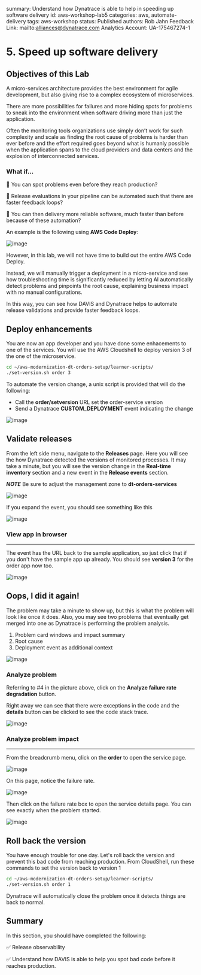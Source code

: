 summary: Understand how Dynatrace is able to help in speeding up software delivery
id: aws-workshop-lab5
categories: aws, automate-delivery
tags: aws-workshop
status: Published 
authors: Rob Jahn
Feedback Link: mailto:alliances@dynatrace.com
Analytics Account: UA-175467274-1

# 5. Speed up software delivery

## Objectives of this Lab
A micro-services architecture provides the best environment for agile development, but also giving rise to a complex ecosystem of microservices.

There are more possibilities for failures and more hiding spots for problems to sneak into the environment when software driving more than just the application.

Often the monitoring tools organizations use simply don’t work for such complexity and scale as finding the root cause of problems is harder than ever before and the effort required goes beyond what is humanly possible when the application spans to the cloud providers and data centers and the explosion of interconnected services. 

### What if...

🔷 You can spot problems even before they reach production?

🔷 Release evaluations in your pipeline can be automated such that there are faster feedback loops?

🔷 You can then delivery more reliable software, much faster than before because of these automation?

An example is the following using **AWS Code Deploy**:

![image](assets/aws-workshop/workflowanimated.gif)

However, in this lab, we will not have time to build out the entire AWS Code Deploy.

Instead, we will manually trigger a deployment in a micro-service and see how troubleshooting time is significantly reduced by letting AI automatically detect problems and pinpoints the root cause, explaining business impact with no manual configurations.

In this way, you can see how DAVIS and Dynatrace helps to automate release validations and provide faster feedback loops.

<!-- -->
## Deploy enhancements

You are now an app developer and you have done some enhacements to one of the services. You will use the AWS Cloudshell to deploy version 3 of the one of the microservice. 

```bash
cd ~/aws-modernization-dt-orders-setup/learner-scripts/
./set-version.sh order 3
```

To automate the version change, a unix script is provided that will do the following:
- Call the **order/setversion** URL set the order-service version
- Send a Dynatrace **CUSTOM_DEPLOYMENT** event indicating the change

![image](assets/aws-workshop/lab3-order-problem-usecase.png)

<!-- -->
## Validate releases

From the left side menu, navigate to the **Releases** page. Here you will see the how Dynatrace detected the versions of monitored processes. It may take a minute, but you will see the version change in the **Real-time inventory** section and a new event in the **Release events** section.

***NOTE*** Be sure to adjust the management zone to **dt-orders-services**

![image](assets/aws-workshop/lab3-release-order.png)

If you expand the event, you should see something like this

![image](assets/aws-workshop/lab3-release-order-event.png)

### View app in browser
----------------------

The event has the URL back to the sample application, so just click that if you don't have the sample app up already. You should see **version 3** for the order app now too.

![image](assets/aws-workshop/lab3-app-ui-order-version-3.png)

<!-- -->
## Oops, I did it again!

The problem may take a minute to show up, but this is what the problem will look like once it does. Also, you may see two problems that eventually get merged into one as Dynatrace is performing the problem analysis.

1.  Problem card windows and impact summary
2.  Root cause
3.  Deployment event as additional context

![image](assets/aws-workshop/lab3-order-problem.png)

### Analyze problem

Referring to \#4 in the picture above, click on the **Analyze failure rate degradation** button.

Right away we can see that there were exceptions in the code and the **details** button can be clicked to see the code stack trace.

![image](assets/aws-workshop/lab3-order-problem-detail.png)

### Analyze problem impact
-------------------------

From the breadcrumb menu, click on the **order** to open the service page.

![image](assets/aws-workshop/lab3-order-menu.png)

On this page, notice the failure rate.

![image](assets/aws-workshop/lab3-order-problem-service.png)

Then click on the failure rate box to open the service details page. You can see exactly when the problem started.

![image](assets/aws-workshop/lab3-order-problem-requests.png)

<!-- -->
## Roll back the version

You have enough trouble for one day. Let's roll back the version and prevent this bad code from reaching production. From CloudShell, run these commands to set the version back to version 1

```bash
cd ~/aws-modernization-dt-orders-setup/learner-scripts/
./set-version.sh order 1
```

Dynatrace will automatically close the problem once it detects things are back to normal. 

<!-- -->
## Summary

In this section, you should have completed the following:

✅ Release observability

✅ Understand how DAVIS is able to help you spot bad code before it reaches production.